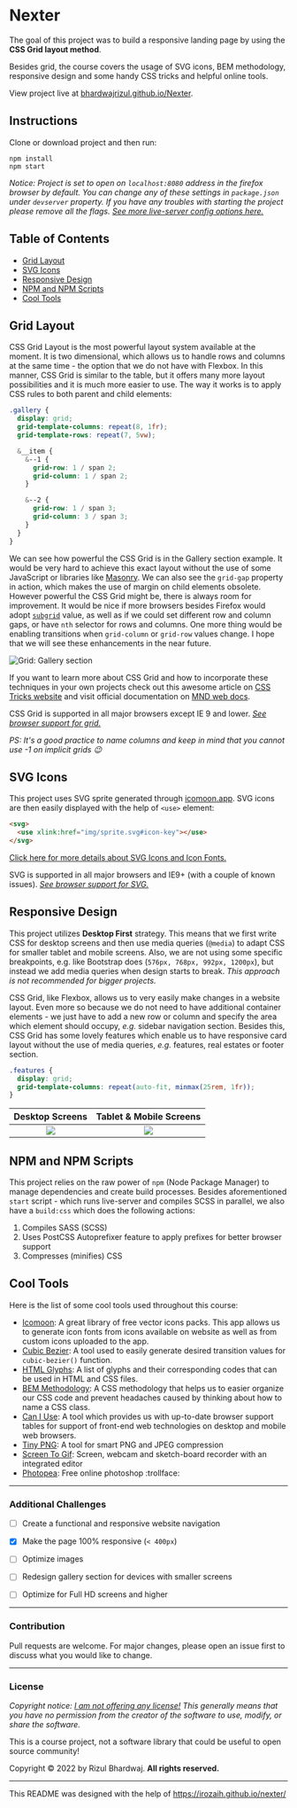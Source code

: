 # Nexter

The goal of this project was to build a responsive landing page by using the **CSS Grid layout method**.

Besides grid, the course covers the usage of SVG icons, BEM methodology, responsive design and some handy CSS tricks and helpful online tools.

View project live at [bhardwajrizul.github.io/Nexter](https://bhardwajrizul.github.io/Nexter/).


## Instructions

Clone or download project and then run:

```
npm install
npm start
```

*Notice: Project is set to open on `localhost:8080` address in the firefox browser by default. You can change any of these settings in `package.json` under `devserver` property. If you have any troubles with starting the project please remove all the flags. [See more live-server config options here.](https://github.com/tapio/live-server#usage-from-command-line)*


## Table of Contents

- [Grid Layout](#grid-layout)
- [SVG Icons](#svg-icons)
- [Responsive Design](#responsive-design)
- [NPM and NPM Scripts](#npm-and-npm-scripts)
- [Cool Tools](#cool-tools)


## Grid Layout

CSS Grid Layout is the most powerful layout system available at the moment. It is two dimensional, which allows us to handle rows and columns at the same time - the option that we do not have with Flexbox. In this manner, CSS Grid is similar to the table, but it offers many more layout possibilities and it is much more easier to use. The way it works is to apply CSS rules to both parent and child elements:

```scss
.gallery {
  display: grid;
  grid-template-columns: repeat(8, 1fr);
  grid-template-rows: repeat(7, 5vw);

  &__item {
    &--1 {
      grid-row: 1 / span 2;
      grid-column: 1 / span 2;
    }

    &--2 {
      grid-row: 1 / span 3;
      grid-column: 3 / span 3;
    }
  }
}
```

We can see how powerful the CSS Grid is in the Gallery section example. It would be very hard to achieve this exact layout without the use of some JavaScript or libraries like [Masonry](https://masonry.desandro.com/). We can also see the `grid-gap` property in action, which makes the use of margin on child elements obsolete. However powerful the CSS Grid might be, there is always room for improvement. It would be nice if more browsers besides Firefox would adopt [`subgrid`](https://caniuse.com/?search=subgrid "Can I use subgrid?") value, as well as if we could set different row and column gaps, or have `nth` selector for rows and columns. One more thing would be enabling transitions when `grid-column` or `grid-row` values change. I hope that we will see these enhancements in the near future.

![Grid: Gallery section](img/readme/gallery.png "Grid: Gallery section")

If you want to learn more about CSS Grid and how to incorporate these techniques in your own projects check out this awesome article on [CSS Tricks website](https://css-tricks.com/snippets/css/complete-guide-grid/ "A Complete Guide to Grid") and visit official documentation on [MND web docs](https://developer.mozilla.org/en-US/docs/Web/CSS/CSS_Grid_Layout "CSS Grid Layout").

CSS Grid is supported in all major browsers except IE 9 and lower. *[See browser support for grid.](https://caniuse.com/?search=grid "Can I use grid?")*

*PS: It's a good practice to name columns and keep in mind that you cannot use -1 on implicit grids :wink:*


## SVG Icons

This project uses SVG sprite generated through [icomoon.app](https://icomoon.io/). SVG icons are then easily displayed with the help of `<use>` element:

```html
<svg>
  <use xlink:href="img/sprite.svg#icon-key"></use>
</svg>
```

[Click here for more details about SVG Icons and Icon Fonts.](https://github.com/Irozaih/trillo#svg-icons-vs-icon-fonts "Trillo: A Flexbox Project")

SVG is supported in all major browsers and IE9+ (with a couple of known issues). *[See browser support for SVG.](https://caniuse.com/?search=svg)*


## Responsive Design

This project utilizes **Desktop First** strategy. This means that we first write CSS for desktop screens and then use media queries (`@media`) to adapt CSS for smaller tablet and mobile screens. Also, we are not using some specific breakpoints, e.g. like Bootstrap does (`576px, 768px, 992px, 1200px`), but instead we add media queries when design starts to break. *This approach is not recommended for bigger projects.*

CSS Grid, like Flexbox, allows us to very easily make changes in a website layout. Even more so because we do not need to have additional container elements - we just have to add a new row or column and specify the area which element should occupy, *e.g.* sidebar navigation section. Besides this, CSS Grid has some lovely features which enable us to have responsive card layout without the use of media queries, *e.g.* features, real estates or footer section.

```scss
.features {
  display: grid;
  grid-template-columns: repeat(auto-fit, minmax(25rem, 1fr));
}
```

| Desktop Screens                             | Tablet & Mobile Screens                     |
|:-------------------------------------------:|:-------------------------------------------:|
| ![](img/readme/desktop-screens.png)         | ![](img/readme/tablet-mobile-screens.png)   |


## NPM and NPM Scripts

This project relies on the raw power of `npm` (Node Package Manager) to manage dependencies and create build processes. Besides aforementioned `start` script - which runs live-server and compiles SCSS in parallel, we also have a `build:css` which does the following actions:

1. Compiles SASS (SCSS)
2. Uses PostCSS Autoprefixer feature to apply prefixes for better browser support
3. Compresses (minifies) CSS


## Cool Tools

Here is the list of some cool tools used throughout this course:

- [Icomoon](https://icomoon.io/): A great library of free vector icons packs. This app allows us to generate icon fonts from icons available on website as well as from custom icons uploaded to the app.
- [Cubic Bezier](https://cubic-bezier.com/): A tool used to easily generate desired transition values for `cubic-bezier()` function.
- [HTML Glyphs](https://css-tricks.com/snippets/html/glyphs/): A list of glyphs and their corresponding codes that can be used in HTML and CSS files.
- [BEM Methodology](http://getbem.com/): A CSS methodology that helps us to easier organize our CSS code and prevent headaches caused by thinking about how to name a CSS class.
- [Can I Use](https://caniuse.com/): A tool which provides us with up-to-date browser support tables for support of front-end web technologies on desktop and mobile web browsers.
- [Tiny PNG](https://tinypng.com/): A tool for smart PNG and JPEG compression
- [Screen To Gif](https://www.screentogif.com/): Screen, webcam and sketch-board recorder with an integrated editor
- [Photopea](https://www.photopea.com/): Free online photoshop :trollface:

---

### Additional Challenges

- [ ] Create a functional and responsive website navigation
- [X] Make the page 100% responsive (`< 400px`)
- [ ] Optimize images
- [ ] Redesign gallery section for devices with smaller screens
- [ ] Optimize for Full HD screens and higher 


---
### Contribution
Pull requests are welcome. For major changes, please open an issue first to discuss what you would like to change.

---

### License

*Copyright notice: [I am not offering any license!](https://choosealicense.com/no-permission/) This generally means that you have no permission from the creator of the software to use, modify, or share the software.*

This is a course project, not a software library that could be useful to open source community!

Copyright &copy; 2022 by Rizul Bhardwaj. **All rights reserved.**


---


This README was designed with the help of https://irozaih.github.io/nexter/
